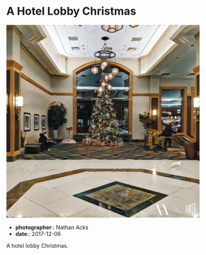 # A Hotel Lobby Christmas

![A Christmas tree in a hotel lobby](assets/2017-12-06-a-hotel-lobby-christmas.webp)

* **photographer**:: Nathan Acks  
* **date**:: 2017-12-06

A hotel lobby Christmas.
